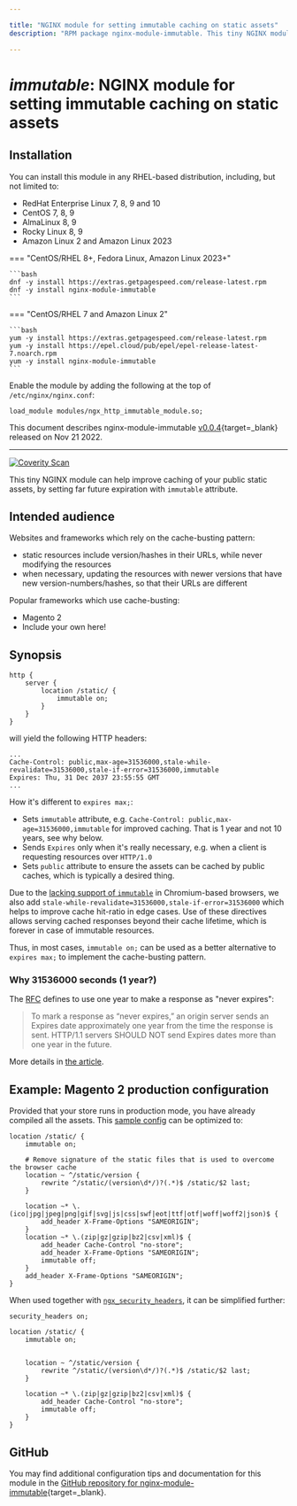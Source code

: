 ```yaml
---

title: "NGINX module for setting immutable caching on static assets"
description: "RPM package nginx-module-immutable. This tiny NGINX module can help improve caching of your public static assets by setting far future expiration together with immutable attribute. "

---
```


# *immutable*: NGINX module for setting immutable caching on static assets


## Installation

You can install this module in any RHEL-based distribution, including, but not limited to:

* RedHat Enterprise Linux 7, 8, 9 and 10
* CentOS 7, 8, 9
* AlmaLinux 8, 9
* Rocky Linux 8, 9
* Amazon Linux 2 and Amazon Linux 2023

=== "CentOS/RHEL 8+, Fedora Linux, Amazon Linux 2023+"

    ```bash
    dnf -y install https://extras.getpagespeed.com/release-latest.rpm 
    dnf -y install nginx-module-immutable
    ```

=== "CentOS/RHEL 7 and Amazon Linux 2"

    ```bash
    yum -y install https://extras.getpagespeed.com/release-latest.rpm
    yum -y install https://epel.cloud/pub/epel/epel-release-latest-7.noarch.rpm 
    yum -y install nginx-module-immutable
    ```

Enable the module by adding the following at the top of `/etc/nginx/nginx.conf`:

```nginx
load_module modules/ngx_http_immutable_module.so;
```


This document describes nginx-module-immutable [v0.0.4](https://github.com/GetPageSpeed/ngx_immutable/releases/tag/v0.0.4){target=_blank} 
released on Nov 21 2022.

<hr />

[![Coverity Scan](https://img.shields.io/coverity/scan/GetPageSpeed-ngx_immutable)](https://scan.coverity.com/projects/GetPageSpeed-ngx_immutable)

This tiny NGINX module can help improve caching of your public static assets, by setting far future expiration with `immutable` attribute.

## Intended audience

Websites and frameworks which rely on the cache-busting pattern:

* static resources include version/hashes in their URLs, while never modifying the resources
* when necessary, updating the resources with newer versions that have new version-numbers/hashes, 
so that their URLs are different

Popular frameworks which use cache-busting:

* Magento 2
* Include your own here! 

## Synopsis

```nginx
http {
    server {
        location /static/ {
            immutable on;
        }
    }
}
```

will yield the following HTTP headers:

```
...
Cache-Control: public,max-age=31536000,stale-while-revalidate=31536000,stale-if-error=31536000,immutable
Expires: Thu, 31 Dec 2037 23:55:55 GMT 
...
```

How it's different to `expires max;`:

* Sets `immutable` attribute, e.g. `Cache-Control: public,max-age=31536000,immutable` for improved caching. 
That is 1 year and not 10 years, see why below.
* Sends `Expires` only when it's really necessary, e.g. when a client is requesting resources over `HTTP/1.0`
* Sets `public` attribute to ensure the assets can be cached by public caches, which is typically a desired thing.

Due to the [lacking support of `immutable`](https://developer.mozilla.org/en-US/docs/Web/HTTP/Headers/Cache-Control#browser_compatibility) in Chromium-based browsers, 
we also add `stale-while-revalidate=31536000,stale-if-error=31536000` which helps to improve cache hit-ratio in edge cases. 
Use of these directives allows serving cached responses beyond their cache lifetime, which is forever in case of immutable resources.

Thus, in most cases, `immutable on;` can be used as a better alternative to `expires max;` to implement the cache-busting pattern.

### Why 31536000 seconds (1 year?)

The [RFC](https://www.ietf.org/rfc/rfc2616.txt) defines to use one year to make a response as "never expires":

> To mark a response as “never expires,” an origin server sends an
> Expires date approximately one year from the time the response is
> sent. HTTP/1.1 servers SHOULD NOT send Expires dates more than one
> year in the future.

More details in [the article](https://ashton.codes/set-cache-control-max-age-1-year/).

## Example: Magento 2 production configuration

Provided that your store runs in production mode, you have already compiled all the assets.
This [sample config](https://github.com/magento/magento2/blob/2.3.4/nginx.conf.sample#L103-L134) can be optimized to:

```nginx
location /static/ {
    immutable on;

    # Remove signature of the static files that is used to overcome the browser cache
    location ~ ^/static/version {
        rewrite ^/static/(version\d*/)?(.*)$ /static/$2 last;
    }

    location ~* \.(ico|jpg|jpeg|png|gif|svg|js|css|swf|eot|ttf|otf|woff|woff2|json)$ {
        add_header X-Frame-Options "SAMEORIGIN";
    }
    location ~* \.(zip|gz|gzip|bz2|csv|xml)$ {
        add_header Cache-Control "no-store";
        add_header X-Frame-Options "SAMEORIGIN";
        immutable off;
    }
    add_header X-Frame-Options "SAMEORIGIN";
}
```

When used together with [`ngx_security_headers`](https://github.com/GetPageSpeed/ngx_security_headers), it can be simplified further:

```nginx
security_headers on;

location /static/ {
    immutable on;

    
    location ~ ^/static/version {
        rewrite ^/static/(version\d*/)?(.*)$ /static/$2 last;
    }

    location ~* \.(zip|gz|gzip|bz2|csv|xml)$ {
        add_header Cache-Control "no-store";
        immutable off;
    }
}
```

## GitHub

You may find additional configuration tips and documentation for this module in the [GitHub 
repository for 
nginx-module-immutable](https://github.com/GetPageSpeed/ngx_immutable){target=_blank}.